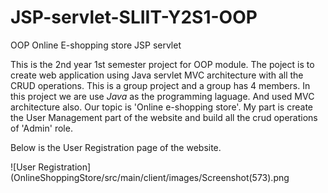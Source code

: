 # JSP-servlet-SLIIT-Y2S1-OOP

OOP Online E-shopping store JSP servlet

This is the 2nd year 1st semester project for OOP module. The poject is to create web application using Java servlet MVC architecture with all the CRUD operations. This is a group project and a group has 4 members. In this project we are use *Java* as the programming laguage. And used MVC architecture also. Our topic is 'Online e-shopping store'. My part is create the User Management part of the website and build all the crud operations of 'Admin' role.

Below is the User Registration page of the website.

![User Registration](OnlineShoppingStore/src/main/client/images/Screenshot(573).png


